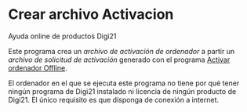 # Crear archivo Activacion

Ayuda online de productos Digi21

Este programa crea un _archivo de activación de ordenador_ a partir un _archivo de solicitud de activación_ generado con el programa [Activar ordenador Offline](./).

El ordenador en el que se ejecuta este programa no tiene por qué tener ningún programa de Digi21 instalado ni licencia de ningún producto de Digi21. El único requisito es que disponga de conexión a internet.




